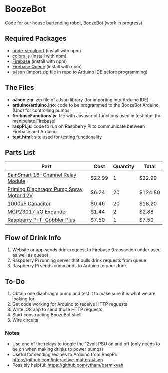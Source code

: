 # BoozeBot
Code for our house bartending robot, BoozeBot (work in progress)

## Required Packages
 - [node-serialport](https://github.com/voodootikigod/node-serialport) (install with npm)
 - [colors.js](https://github.com/marak/colors.js/) (install with npm)
 - [Firebase](https://github.com/firebase) (install with npm)
 - [Firebase Queue](https://github.com/firebase/firebase-queue) (install with npm)
 - [aJson](https://github.com/interactive-matter/aJson) (import zip file in repo to Arduino IDE before programming)

## The Files
 - **aJson.zip**: zip file of aJson library (for importing into Arduino IDE)
 - **arduino/arduino.ino**: code to be programmed to the BoozeBot Arduino (Uno) for controlling pumps
 - **firebaseFunctions.js**: file with Javascript functions used in test.html (to manipulate Firebase)
 - **raspPi.js**: code to run on Raspberry Pi to communicate between Firebase and Arduino
 - **test.html**: site used for testing functionality

## Parts List
| Part | Cost | Quantity | Total |
|------|------|------|------|
|[SainSmart 16-Channel Relay Module](http://www.amazon.com/SainSmart-16-CH-16-Channel-Relay-Module/dp/B0057OC66U/ref=sr_1_3?ie=UTF8&qid=1434582815&sr=8-3&keywords=sainsmart+relay)|$22.99|1|$22.99|
|[Priming Diaphragm Pump Spray Motor 12V](http://www.amazon.com/gp/product/B00HR8MS7G/ref=ox_sc_act_title_1?ie=UTF8&psc=1&smid=A1THAZDOWP300U)|$6.24|20|$124.80|
|[1000uF Capacitor](http://www.digikey.com/scripts/DkSearch/dksus.dll?Detail&itemSeq=174381113&uq=635701630035665475)|$0.46|20|$18.20|
|[MCP23017 I/O Expander](http://www.digikey.com/product-detail/en/MCP23017-E%2FSP/MCP23017-E%2FSP-ND/894272)|$1.44|2|$2.88|
|[Raspberry Pi T-Cobbler Plus](http://www.adafruit.com/products/1989)|$7.50|1|$7.50|

## Flow of Drink Info
1. Website or app sends drink request to Firebase (transaction under user, as well as queue)
2. Raspberry Pi running server that pulls drink requests from queue
3. Raspberry Pi sends commands to Arduino to pour drink

## To-Do
1. Obtain one diaphragm pump and test it to make sure it is what we are looking for
2. Get code working for Arduino to receive HTTP requests
3. Write iOS app to send those HTTP requests
4. Start constructing BoozeBot shell
5. Wire circuits

### Notes
- Use one of the relays to toggle the 12volt PSU on and off (only needs to be on when making drinks to power pumps)
- Useful for sending recipes to Arduino from RaspPi: https://github.com/interactive-matter/aJson
- Possibly helpful: https://github.com/ytham/barmixvah
